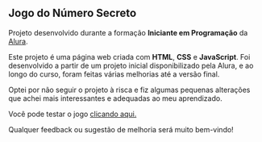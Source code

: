 ## **Jogo do Número Secreto**

Projeto desenvolvido durante a formação **Iniciante em Programação** da [Alura](https://www.alura.com.br/).

Este projeto é uma página web criada com **HTML**, **CSS** e **JavaScript**. Foi desenvolvido a partir de um projeto inicial disponibilizado pela Alura, e ao longo do curso, foram feitas várias melhorias até a versão final.

Optei por não seguir o projeto à risca e fiz algumas pequenas alterações que achei mais interessantes e adequadas ao meu aprendizado.

Você pode testar o jogo [clicando aqui.](https://jogo-do-numero-secreto-eta-two.vercel.app/)

Qualquer feedback ou sugestão de melhoria será muito bem-vindo!
